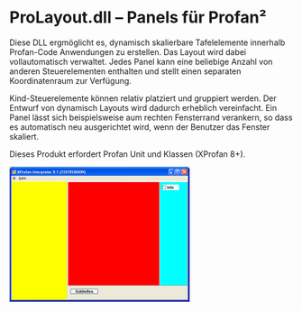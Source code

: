 # ProLayout.dll – Panels für Profan²

Diese DLL ergmöglicht es, dynamisch skalierbare Tafelelemente innerhalb Profan-Code Anwendungen zu erstellen. Das Layout wird dabei vollautomatisch verwaltet. Jedes Panel kann eine beliebige Anzahl von anderen Steuerelementen enthalten und stellt einen separaten Koordinatenraum zur Verfügung.

Kind-Steuerelemente können relativ platziert und gruppiert werden. Der Entwurf von dynamisch Layouts wird dadurch erheblich vereinfacht. Ein Panel lässt sich beispielsweise aum rechten Fensterrand verankern, so dass es automatisch neu ausgerichtet wird, wenn der Benutzer das Fenster skaliert.

Dieses Produkt erfordert Profan Unit und Klassen (XProfan 8+).

![](./prolayout1.jpg)
